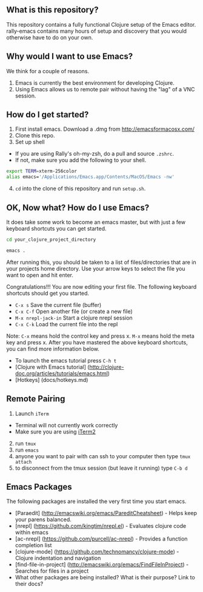 ## What is this repository?
This repository contains a fully functional Clojure setup of the Emacs editor. rally-emacs contains many hours of setup and discovery
that you would otherwise have to do on your own.

## Why would I want to use Emacs?
We think for a couple of reasons.
1. Emacs is currently the best environment for developing Clojure.
2. Using Emacs allows us to remote pair without having the "lag" of a VNC session.

## How do I get started?
1. First install emacs.  Download a .dmg from http://emacsformacosx.com/  
2. Clone this repo.  
3. Set up shell
  * If you are using Rally's oh-my-zsh, do a pull and source `.zshrc`.
  * If not, make sure you add the following to your shell.
```bash
export TERM=xterm-256color
alias emacs='/Applications/Emacs.app/Contents/MacOS/Emacs -nw'
```
4. `cd` into the clone of this repository and run `setup.sh`.

## OK, Now what? How do I use Emacs?
It does take some work to become an emacs master, but with just a few keyboard shortcuts you can get started.

```bash
cd your_clojure_project_directory

emacs . 
```
After running this, you should be taken to a list of files/directories that are in your projects home directory.
Use your arrow keys to select the file you want to open and hit enter.

Congratulations!!! You are now editing your first file. The following keyboard shortcuts should get you started.

* `C-x s`                Save the current file (buffer)
* `C-x C-f`              Open another file (or create a new file)
* `M-x nrepl-jack-in`    Start a clojure nrepl session
* `C-x C-k`              Load the current file into the repl

Note: `C-x` means hold the control key and press x. `M-x` means hold the meta key and press x. After you have mastered 
the above keyboard shortcuts, you can find more information below.

* To launch the emacs tutorial press `C-h t`
* [Clojure with Emacs tutorial] (http://clojure-doc.org/articles/tutorials/emacs.html)
* [Hotkeys] (docs/hotkeys.md)

## Remote Pairing
1. Launch `iTerm` 
  * Terminal will not currently work correctly
  * Make sure you are using [iTerm2](http://www.iterm2.com/#/section/home)
2. run `tmux`
3. run `emacs`
4. anyone you want to pair with can ssh to your computer then type `tmux attach`
5. to disconnect from the tmux session (but leave it running) type `C-b d`

## Emacs Packages
The following packages are installed the very first time you start emacs.

* [Paraedit] (http://emacswiki.org/emacs/PareditCheatsheet) - Helps keep your parens balanced.
* [nrepl] (https://github.com/kingtim/nrepl.el) - Evaluates clojure code within emacs
* [ac-nrepl] (https://github.com/purcell/ac-nrepl) - Provides a function completion list
* [clojure-mode] (https://github.com/technomancy/clojure-mode) - Clojure indentation and navigation
* [find-file-in-project] (http://emacswiki.org/emacs/FindFileInProject) - Searches for files in a project
* What other packages are being installed? What is their purpose? Link to their docs?
